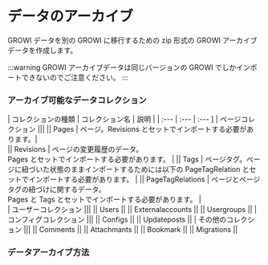 # データのアーカイブ

GROWI データを別の GROWI に移行するための zip 形式の GROWI アーカイブデータを作成します。

:::warning
GROWI アーカイブデータは同じバージョンの GROWI でしかインポートできないのでご注意ください。
:::

### アーカイブ可能なデータコレクション

| コレクションの種類 | コレクション名 | 説明 | 
| :--- | :--- | :--- ]
| ページコレクション |||
|| Pages | ページ。Revisions とセットでインポートする必要があります。|            
|| Revisions | ページの変更履歴のデータ。<br>Pages とセットでインポートする必要があります。 |
|| Tags | ページタグ。ページに紐づいた状態のままインポートするためには以下の PageTagRelation とセットでインポートする必要があります。 |
|| PageTagRelations | ページとページタグの紐づけに関するデータ。<br>Pages と Tags とセットでインポートする必要があります。 |   
| ユーザーコレクション |||
|| Users ||
|| Externalaccounts ||
|| Usergroups ||
| コンフィグコレクション |||
|| Configs ||
|| Updateposts ||
| その他のコレクション |||
|| Comments ||
|| Attachmants ||
|| Bookmark ||
|| Migrations ||

### データアーカイブ方法